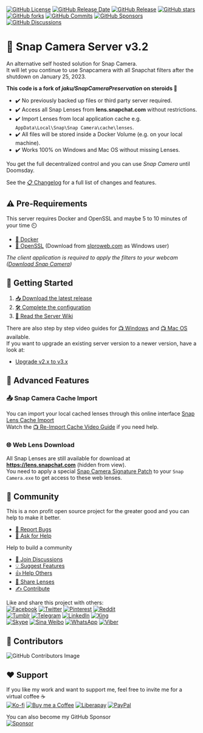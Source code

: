 [![GitHub License](https://img.shields.io/github/license/ptrumpis/snap-camera-server)](https://github.com/ptrumpis/snap-camera-server?tab=MIT-1-ov-file#readme)
[![GitHub Release Date](https://img.shields.io/github/release-date/ptrumpis/snap-camera-server)](https://github.com/ptrumpis/snap-camera-server/releases/latest)
[![GitHub Release](https://img.shields.io/github/v/release/ptrumpis/snap-camera-server)](https://github.com/ptrumpis/snap-camera-server/releases/latest)
[![GitHub stars](https://img.shields.io/github/stars/ptrumpis/snap-camera-server?style=flat)](https://github.com/ptrumpis/snap-camera-server/stargazers) 
[![GitHub forks](https://img.shields.io/github/forks/ptrumpis/snap-camera-server?style=flat)](https://github.com/ptrumpis/snap-camera-server/forks)
[![GitHub Commits](https://img.shields.io/github/commit-activity/t/ptrumpis/snap-camera-server)](https://github.com/ptrumpis/snap-camera-server/commits)
[![GitHub Sponsors](https://img.shields.io/github/sponsors/ptrumpis)](https://github.com/sponsors/ptrumpis)
[![GitHub Discussions](https://img.shields.io/github/discussions/ptrumpis/snap-camera-server)](https://github.com/ptrumpis/snap-camera-server/discussions)

# 👻 Snap Camera Server v3.2
An alternative self hosted solution for Snap Camera.  
It will let you continue to use Snapcamera with all Snapchat filters after the shutdown on January 25, 2023.

**This code is a fork of *jaku/SnapCameraPreservation* on steroids 💪** 
- ✔️ No previously backed up files or third party server required.
- ✔️ Access all Snap Lenses from **lens.snapchat.com** without restrictions.
- ✔️ Import Lenses from local application cache e.g. `AppData\Local\Snap\Snap Camera\cache\lenses`.
- ✔️ All files will be stored inside a Docker Volume (e.g. on your local machine).
- ✔️ Works 100% on Windows and Mac OS without missing Lenses.

You get the full decentralized control and you can use *Snap Camera* until Doomsday.

See the [📋 Changelog](docs/CHANGELOG.md) for a full list of changes and features.

## ⚠️ Pre-Requirements
This server requires Docker and OpenSSL and maybe 5 to 10 minutes of your time ⏲️
- [🐋 Docker](https://www.docker.com/)
- [🔐 OpenSSL](https://www.openssl.org/) (Download from [slproweb.com](https://slproweb.com/products/Win32OpenSSL.html) as Windows user)

*The client application is required to apply the filters to your webcam ([Download Snap Camera](https://github.com/ptrumpis/snap-camera-server/discussions/6))*

## 🚀 Getting Started
1. [📥 Download the latest release](https://github.com/ptrumpis/snap-camera-server/releases/latest)
2. [🛠️ Complete the configuration](docs/CONFIGURATION.md)
3. [📖 Read the Server Wiki](https://github.com/ptrumpis/snap-camera-server/wiki)

There are also step by step video guides for [📺 Windows](https://www.youtube.com/watch?v=bcsjvWHUr7c) and [📺 Mac OS](https://www.youtube.com/watch?v=b2ILHJaD1T4) available.  
If you want to upgrade an existing server version to a newer version, have a look at:
- [Upgrade v2.x to v3.x](docs/UPGRADING_v3.md)

## 💯 Advanced Features
### 📤 Snap Camera Cache Import 
You can import your local cached lenses through this online interface [Snap Lens Cache Import](https://ptrumpis.github.io/snap-lens-cache-import/)  
Watch the [📺 Re-Import Cache Video Guide](https://www.youtube.com/watch?v=alo49et3QxY) if you need help.

### 🌐 Web Lens Download
All Snap Lenses are still available for download at **https://lens.snapchat.com** (hidden from view).  
You need to apply a special [Snap Camera Signature Patch](https://ptrumpis.github.io/snap-camera-signature-patch/) to your `Snap Camera.exe` to get access to these web lenses.

## 💬 Community
This is a non profit open source project for the greater good and you can help to make it better.
- [🐛 Report Bugs](https://github.com/ptrumpis/snap-camera-server/issues)
- [🙏 Ask for Help](https://github.com/ptrumpis/snap-camera-server/discussions/categories/q-a)

Help to build a community
- [💬 Join Discussions](https://github.com/ptrumpis/snap-camera-server/discussions)
- [💡 Suggest Features](https://github.com/ptrumpis/snap-camera-server/discussions/categories/ideas)
- [👍 Help Others](https://github.com/ptrumpis/snap-camera-server/discussions/categories/q-a)
- [🙌 Share Lenses](https://github.com/ptrumpis/snap-camera-server/discussions/categories/share)
- [✍️ Contribute](https://github.com/ptrumpis/snap-camera-server/pulls)

Like and share this project with others:  
[![Facebook](https://img.shields.io/badge/Facebook-1877F2?style=for-the-badge&logo=facebook&logoColor=white)](https://www.facebook.com/sharer/sharer.php?u=https%3A%2F%2Fgithub.com%2Fptrumpis%2Fsnap-camera-server)
[![Twitter](https://img.shields.io/badge/Twitter-1DA1F2?style=for-the-badge&logo=twitter&logoColor=white)](https://twitter.com/intent/tweet?url=https%3A%2F%2Fgithub.com%2Fptrumpis%2Fsnap-camera-server&text=Snap%20Camera%20Server%20is%20a%20self%20hosted%20solution%20to%20use%20Snapchat%20webcam%20filters&hashtags=snapcamera,snapchat)
[![Pinterest](https://img.shields.io/badge/Pinterest-E60023?style=for-the-badge&logo=pinterest&logoColor=white)](https://pinterest.com/pin/create/button/?url=https%3A%2F%2Fgithub.com%2Fptrumpis%2Fsnap-camera-server&media=&description=Snap%20Camera%20Server%20is%20a%20self%20hosted%20solution%20to%20use%20Snapchat%20webcam%20filters)
[![Reddit](https://img.shields.io/badge/Reddit-FF4500?style=for-the-badge&logo=reddit&logoColor=white)](https://reddit.com/submit?url=https%3A%2F%2Fgithub.com%2Fptrumpis%2Fsnap-camera-server&title=Snap%20Camera%20Server%20is%20a%20self%20hosted%20solution%20to%20use%20Snapchat%20webcam%20filters)  
[![Tumblr](https://img.shields.io/badge/Tumblr-35465C?style=for-the-badge&logo=tumblr&logoColor=white)](http://www.tumblr.com/share?v=3&u=https%3A%2F%2Fgithub.com%2Fptrumpis%2Fsnap-camera-server&t=)
[![Telegram](https://img.shields.io/badge/Telegram-0088CC?style=for-the-badge&logo=telegram&logoColor=white)](https://telegram.me/share/url?url=https%3A%2F%2Fgithub.com%2Fptrumpis%2Fsnap-camera-server&text=Snap%20Camera%20Server%20is%20a%20self%20hosted%20solution%20to%20use%20Snapchat%20webcam%20filters)
[![LinkedIn](https://img.shields.io/badge/LinkedIN-0A66C2?style=for-the-badge&logo=linkedin&logoColor=white)](https://www.linkedin.com/shareArticle?mini=true&url=https%3A%2F%2Fgithub.com%2Fptrumpis%2Fsnap-camera-server)
[![Xing](https://img.shields.io/badge/Xing-006567?style=for-the-badge&logo=xing&logoColor=white)](https://www.xing.com/app/user?op=Snap%20Camera%20Server%20is%20a%20self%20hosted%20solution%20to%20use%20Snapchat%20webcam%20filters.&url=https%3A%2F%2Fgithub.com%2Fptrumpis%2Fsnap-camera-server)  
[![Skype](https://img.shields.io/badge/Skype-00AFF0?style=for-the-badge&logo=skype&logoColor=white)](https://web.skype.com/share?url=https%3A%2F%2Fgithub.com%2Fptrumpis%2Fsnap-camera-server)
[![Sina Weibo](https://img.shields.io/badge/新浪微博-DF2029?style=for-the-badge&logo=sina-weibo&logoColor=white)](https://service.weibo.com/share/share.php?url=https%3A%2F%2Fgithub.com%2Fptrumpis%2Fsnap-camera-server&title=Snap%20Camera%20Server%20is%20a%20self%20hosted%20solution%20to%20use%20Snapchat%20webcam%20filters)
[![WhatsApp](https://img.shields.io/badge/WhatsApp-25D366?style=for-the-badge&logo=whatsapp&logoColor=white)](https://api.whatsapp.com/send?text=https%3A%2F%2Fgithub.com%2Fptrumpis%2Fsnap-camera-server)
[![Viber](https://img.shields.io/badge/Viber-665CAC?style=for-the-badge&logo=viber&logoColor=white)](viber://forward?text=https%3A%2F%2Fgithub.com%2Fptrumpis%2Fsnap-camera-server)

## 🤝 Contributors
![GitHub Contributors Image](https://contrib.rocks/image?repo=ptrumpis/snap-camera-server)

## ❤️ Support
If you like my work and want to support me, feel free to invite me for a virtual coffee ☕  
[![Ko-fi](https://img.shields.io/badge/Ko--fi-F16061?style=for-the-badge&logo=ko-fi&logoColor=white)](https://ko-fi.com/ptrumpis)
[![Buy me a Coffee](https://img.shields.io/badge/Buy_Me_A_Coffee-FFDD00?style=for-the-badge&logo=buy-me-a-coffee&logoColor=black)](https://www.buymeacoffee.com/ptrumpis)
[![Liberapay](https://img.shields.io/badge/Liberapay-F6C915?style=for-the-badge&logo=liberapay&logoColor=black)](https://liberapay.com/ptrumpis/)
[![PayPal](https://img.shields.io/badge/PayPal-00457C?style=for-the-badge&logo=paypal&logoColor=white)](https://www.paypal.com/donate/?hosted_button_id=D2T92FVZAE65L)

You can also become my GitHub Sponsor  
[![Sponsor](https://img.shields.io/badge/sponsor-30363D?style=for-the-badge&logo=GitHub-Sponsors&logoColor=#white)](https://github.com/sponsors/ptrumpis)
